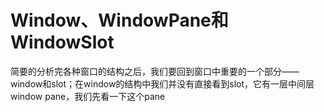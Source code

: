 # Window、WindowPane和WindowSlot

简要的分析完各种窗口的结构之后，我们要回到窗口中重要的一个部分——window和slot；在window的结构中我们并没有直接看到slot，它有一层中间层window pane，我们先看一下这个pane


